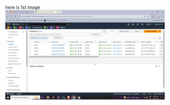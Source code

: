 here is 1st image ![Example Image](https://github.com/shree3524/devops/blob/main/Terraform/variable/variable%20without%20default%20value/Screenshot%20(243).png)

